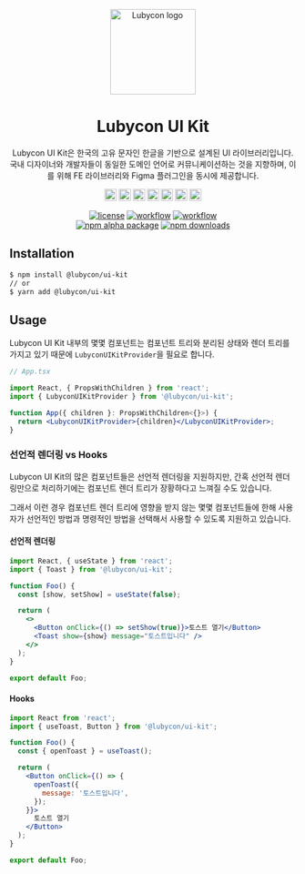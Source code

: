 <p align="center">
  <img width="150" src="https://d2x9jxyr47nlkc.cloudfront.net/logo/symbol-color.svg" alt="Lubycon logo">
</p>

<h1 align="center">Lubycon UI Kit</h1>

<p align="center">
  Lubycon UI Kit은 한국의 고유 문자인 한글을 기반으로 설계된 UI 라이브러리입니다.<br />
  국내 디자이너와 개발자들이 동일한 도메인 언어로 커뮤니케이션하는 것을 지향하며, 이를 위해 FE 라이브러리와 Figma 플러그인을 동시에 제공합니다.<br />
</p>

<div align="center" style="margin-bottom: 8px;">
  <a href="https://www.typescriptlang.org/" title="Typescript"><img src="https://github.com/tomchen/stack-icons/blob/master/logos/typescript-icon.svg" alt="Typescript" width="21px" height="21px"></a>
  <a href="https://reactjs.org/" title="React"><img src="https://github.com/tomchen/stack-icons/blob/master/logos/react.svg" alt="React" width="21px" height="21px"></a>
  <a href="https://www.w3.org/TR/html5/" title="HTML5"><img src="https://github.com/tomchen/stack-icons/blob/master/logos/html-5.svg" alt="HTML5" width="21px" height="21px"></a>
  <a href="https://sass-lang.com/" title="Sass"><img src="https://github.com/tomchen/stack-icons/blob/master/logos/sass.svg" alt="Sass" width="21px" height="21px"></a>
  <a href="https://rollupjs.org/" title="rollup.js"><img src="https://github.com/tomchen/stack-icons/blob/master/logos/rollup.svg" alt="rollup.js" width="21px" height="21px"></a>
  <a href="https://yarnpkg.com/" title="Yarn"><img src="https://github.com/tomchen/stack-icons/blob/master/logos/yarn.svg" alt="Yarn" width="21px" height="21px"></a>
  <a href="https://www.npmjs.com/" title="NPM"><img src="https://github.com/tomchen/stack-icons/blob/master/logos/npm.svg" alt="NPM" width="21px" height="21px"></a>
</div>

<div align="center">
  
  <!--[![npm latest package](https://img.shields.io/npm/v/@lubycon/ui-kit/latest.svg)](https://www.npmjs.com/package/@lubycon/ui-kit)-->
  
  [![license](https://img.shields.io/badge/license-MIT-blue.svg)](https://github.com/mui-org/material-ui/blob/master/LICENSE)
  [![workflow](https://github.com/Lubycon/lubycon-ui-kit/workflows/Release%20UI%20Kit/badge.svg)](https://github.com/Lubycon/lubycon-ui-kit)
  [![workflow](https://github.com/Lubycon/lubycon-ui-kit/workflows/Publish%20Dev%20Storybook/badge.svg)](https://github.com/Lubycon/lubycon-ui-kit)  
  [![npm alpha package](https://img.shields.io/npm/v/@lubycon/ui-kit/alpha.svg)](https://www.npmjs.com/package/@lubycon/ui-kit)
  [![npm downloads](https://img.shields.io/npm/dm/@lubycon/ui-kit.svg)](https://www.npmjs.com/package/@lubycon/ui-kit)
  
</div>

## Installation

```sh
$ npm install @lubycon/ui-kit
// or
$ yarn add @lubycon/ui-kit
```

## Usage

Lubycon UI Kit 내부의 몇몇 컴포넌트는 컴포넌트 트리와 분리된 상태와 렌더 트리를 가지고 있기 때문에 `LubyconUIKitProvider`을 필요로 합니다.

```jsx
// App.tsx

import React, { PropsWithChildren } from 'react';
import { LubyconUIKitProvider } from '@lubycon/ui-kit';

function App({ children }: PropsWithChildren<{}>) {
  return <LubyconUIKitProvider>{children}</LubyconUIKitProvider>;
}
```

### 선언적 렌더링 vs Hooks

Lubycon UI Kit의 많은 컴포넌트들은 선언적 렌더링을 지원하지만, 간혹 선언적 렌더링만으로 처리하기에는 컴포넌트 렌더 트리가 장황하다고 느껴질 수도 있습니다.

그래서 이런 경우 컴포넌트 렌더 트리에 영향을 받지 않는 몇몇 컴포넌트들에 한해 사용자가 선언적인 방법과 명령적인 방법을 선택해서 사용할 수 있도록 지원하고 있습니다.

#### 선언적 렌더링

```jsx
import React, { useState } from 'react';
import { Toast } from '@lubycon/ui-kit';

function Foo() {
  const [show, setShow] = useState(false);

  return (
    <>
      <Button onClick={() => setShow(true)}>토스트 열기</Button>
      <Toast show={show} message="토스트입니다" />
    </>
  );
}

export default Foo;
```

#### Hooks

```jsx
import React from 'react';
import { useToast, Button } from '@lubycon/ui-kit';

function Foo() {
  const { openToast } = useToast();

  return (
    <Button onClick={() => {
      openToast({
        message: '토스트입니다',
      });
    }}>
      토스트 열기
    </Button>
  );
}

export default Foo;
```
